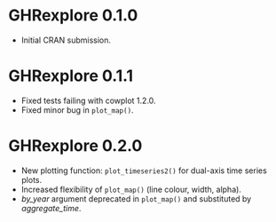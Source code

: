 # GHRexplore 0.1.0

* Initial CRAN submission.

# GHRexplore 0.1.1

* Fixed tests failing with cowplot 1.2.0.
* Fixed minor bug in `plot_map()`.

# GHRexplore 0.2.0

* New plotting function: `plot_timeseries2()` for dual-axis time series plots.
* Increased flexibility of `plot_map()` (line colour, width, alpha).
* *by_year* argument deprecated in `plot_map()` and substituted by *aggregate_time*.